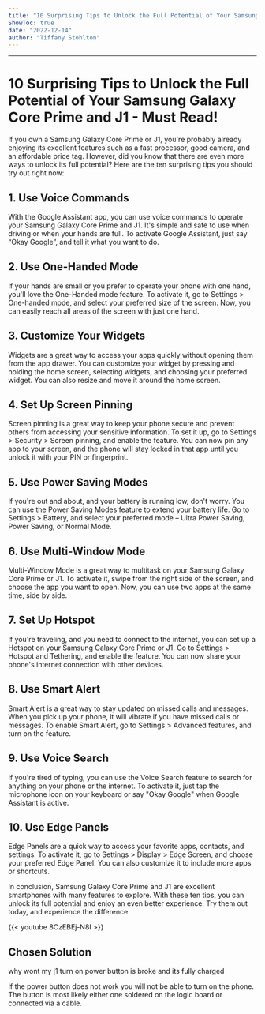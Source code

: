 ```yaml
---
title: "10 Surprising Tips to Unlock the Full Potential of Your Samsung Galaxy Core Prime and J1 - Must Read!"
ShowToc: true 
date: "2022-12-14"
author: "Tiffany Stohlton"
---
```

*****
# 10 Surprising Tips to Unlock the Full Potential of Your Samsung Galaxy Core Prime and J1 - Must Read!

If you own a Samsung Galaxy Core Prime or J1, you're probably already enjoying its excellent features such as a fast processor, good camera, and an affordable price tag. However, did you know that there are even more ways to unlock its full potential? Here are the ten surprising tips you should try out right now:

## 1. Use Voice Commands

With the Google Assistant app, you can use voice commands to operate your Samsung Galaxy Core Prime and J1. It's simple and safe to use when driving or when your hands are full. To activate Google Assistant, just say “Okay Google”, and tell it what you want to do.

## 2. Use One-Handed Mode

If your hands are small or you prefer to operate your phone with one hand, you'll love the One-Handed mode feature. To activate it, go to Settings > One-handed mode, and select your preferred size of the screen. Now, you can easily reach all areas of the screen with just one hand.

## 3. Customize Your Widgets

Widgets are a great way to access your apps quickly without opening them from the app drawer. You can customize your widget by pressing and holding the home screen, selecting widgets, and choosing your preferred widget. You can also resize and move it around the home screen.

## 4. Set Up Screen Pinning

Screen pinning is a great way to keep your phone secure and prevent others from accessing your sensitive information. To set it up, go to Settings > Security > Screen pinning, and enable the feature. You can now pin any app to your screen, and the phone will stay locked in that app until you unlock it with your PIN or fingerprint.

## 5. Use Power Saving Modes

If you're out and about, and your battery is running low, don't worry. You can use the Power Saving Modes feature to extend your battery life. Go to Settings > Battery, and select your preferred mode – Ultra Power Saving, Power Saving, or Normal Mode.

## 6. Use Multi-Window Mode

Multi-Window Mode is a great way to multitask on your Samsung Galaxy Core Prime or J1. To activate it, swipe from the right side of the screen, and choose the app you want to open. Now, you can use two apps at the same time, side by side.

## 7. Set Up Hotspot

If you're traveling, and you need to connect to the internet, you can set up a Hotspot on your Samsung Galaxy Core Prime or J1. Go to Settings > Hotspot and Tethering, and enable the feature. You can now share your phone's internet connection with other devices.

## 8. Use Smart Alert

Smart Alert is a great way to stay updated on missed calls and messages. When you pick up your phone, it will vibrate if you have missed calls or messages. To enable Smart Alert, go to Settings > Advanced features, and turn on the feature.

## 9. Use Voice Search

If you're tired of typing, you can use the Voice Search feature to search for anything on your phone or the internet. To activate it, just tap the microphone icon on your keyboard or say "Okay Google" when Google Assistant is active.

## 10. Use Edge Panels

Edge Panels are a quick way to access your favorite apps, contacts, and settings. To activate it, go to Settings > Display > Edge Screen, and choose your preferred Edge Panel. You can also customize it to include more apps or shortcuts.

In conclusion, Samsung Galaxy Core Prime and J1 are excellent smartphones with many features to explore. With these ten tips, you can unlock its full potential and enjoy an even better experience. Try them out today, and experience the difference.

{{< youtube 8CzEBEj-N8I >}} 



## Chosen Solution
 why wont my j1 turn on power button is broke and its fully charged

 If the power button does not work you will not be able to turn on the phone. The button is most likely either one soldered on the logic board or connected via a cable.




